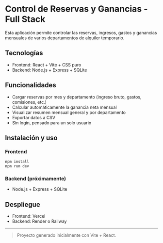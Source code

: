 # Control de Reservas y Ganancias - Full Stack

Esta aplicación permite controlar las reservas, ingresos, gastos y ganancias mensuales de varios departamentos de alquiler temporario.

## Tecnologías
- Frontend: React + Vite + CSS puro
- Backend: Node.js + Express + SQLite

## Funcionalidades
- Cargar reservas por mes y departamento (ingreso bruto, gastos, comisiones, etc.)
- Calcular automáticamente la ganancia neta mensual
- Visualizar resumen mensual general y por departamento
- Exportar datos a CSV
- Sin login, pensado para un solo usuario

## Instalación y uso

### Frontend
```bash
npm install
npm run dev
```

### Backend (próximamente)
- Node.js + Express + SQLite

## Despliegue
- Frontend: Vercel
- Backend: Render o Railway

---

> Proyecto generado inicialmente con Vite + React.

